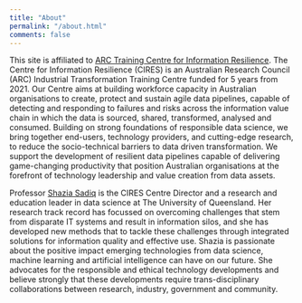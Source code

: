 ```yaml
---
title: "About"
permalink: "/about.html"
comments: false
---
```

This site is affiliated to [ARC Training Centre for Information Resilience](https://cires.org.au/). The Centre for Information Resilience (CIRES) is an Australian Research Council (ARC) Industrial Transformation Training Centre funded for 5 years from 2021. Our Centre aims at building workforce capacity in Australian organisations to create, protect and sustain agile data pipelines, capable of detecting and responding to failures and risks across the information value chain in which the data is sourced, shared, transformed, analysed and consumed. Building on strong foundations of responsible data science, we bring together end-users, technology providers, and cutting-edge research, to reduce the socio-technical barriers to data driven transformation. We support the development of resilient data pipelines capable of delivering game-changing productivity that position Australian organisations at the forefront of technology leadership and value creation from data assets. 

Professor [Shazia Sadiq](https://researchers.uq.edu.au/researcher/792) is the CIRES Centre Director and a research and education leader in data science at The University of Queensland. Her research track record has focussed on overcoming challenges that stem from disparate IT systems and result in information silos, and she has developed new methods that to tackle these challenges through integrated solutions for information quality and effective use. Shazia is passionate about the positive impact emerging technologies from data science, machine learning and artificial intelligence can have on our future. She advocates for the responsible and ethical technology developments and believe strongly that these developments require trans-disciplinary collaborations between research, industry, government and community.
